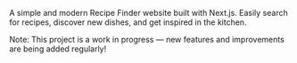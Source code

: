 A simple and modern Recipe Finder website built with Next.js. Easily search for recipes, discover new dishes, and get inspired in the kitchen.

Note: This project is a work in progress — new features and improvements are being added regularly!

